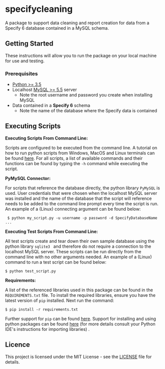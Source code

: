 # specifycleaning
A package to support data cleaning and report creation for data from a Specify 6 database contained
in a MySQL schema.

## Getting Started 
These instructions will allow you to run the package on your local machine for use and testing.

### Prerequisites
- [Python >= 3.5](https://www.python.org/)
- Localhost [MySQL >= 5.5](https://dev.mysql.com/doc/mysql-getting-started/en/) server
  - Note the root username and password you create when installing MySQL 
- Data contained in a **Specify 6** schema
  - Note the name of the database where the Specify data is contained   
  
 ## Executing Scripts 
 **Executing Scripts From Command Line:**
 
 Scripts are configured to be executed from the command line. A tutorial on how  to run python scripts from Windows, 
 MacOS and Linux terminals can be found [here](https://www.pythoncentral.io/execute-python-script-file-shell/). For 
 all scripts, a list of available commands and their functions can be found by typing the ```-h``` command while 
 executing the script.  
 
 **PyMySQL Connector:**
 
 For scripts that reference the database directly, the python library ```PyMySQL``` is used. User credentials that 
 were chosen when the localhost MySQL server was installed and the name of the database that the script will 
 reference needs to be added to the command line prompt every time the script is run. An example of a (Linux) 
 connecting argument can be found below: 
 ```
  $ python my_script.py -u username -p password -d SpecifyDatabaseName ... 
 ```
 **Executing Test Scripts From Command Line:**
 
 All test scripts create and tear down their own sample database using the python library ```sqlite3 ``` and 
 therefore do not require a connection to the localhost MySQL server. These scripts can be run directly from the 
 command line with no other arguments needed. An example of a (Linux) command to run a test script can be found below: 
 ```
$ python test_script.py
```
 
 **Requirements:**
 
A list of the referenced libraries used in this package can be found in the ```REQUIREMENTS.txt``` file. 
To install the required libraries, ensure you have the latest version of ```pip``` installed.
Next run the command:

```
$ pip install -r requirements.txt
```

Further support for ```pip``` can be found [here](https://packaging.python.org/tutorials/installing-packages/).
Support for installing and using python packages can be found [here](https://docs.python.org/3/installing/) 
(for more details consult your Python IDE's instructions for importing libraries) .

 ## Licence
 This project is licensed under the MIT License - see the 
 [LICENSE](https://github.com/AAFC-BICoE/specify-scripts/blob/dev/LICENSE) file for details.
